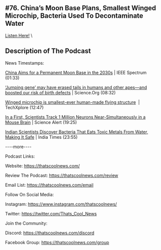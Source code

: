 #76. China’s Moon Base Plans, Smallest Winged Microchip, Bacteria Used To Decontaminate Water
---
[Listen Here!](https://thatscoolnews.podbean.com/e/76-china-s-moon-base-plans-smallest-winged-microchip-bacteria-used-to-decontaminate-water/) \
## Description of The Podcast
News Timestamps:
<p><a href='https://spectrum.ieee.org/china-aims-for-a-permanent-moon-base-in-the-2030s#toggle-gdpr'>China Aims for a Permanent Moon Base in the 2030s</a> | IEEE Spectrum (01:33)</p>

<p><a href='https://www.science.org/content/article/jumping-gene-may-have-erased-tails-humans-and-other-apes-and-boosted-our-risk-birth-defects'>‘Jumping gene’ may have erased tails in humans and other apes—and boosted our risk of birth defects</a> | Science.Org (08:32)</p>

<p><a href='https://techxplore.com/news/2021-09-winged-microchip-smallest-ever-human-made.html'>Winged microchip is smallest-ever human-made flying structure</a>  | TechXplore (12:47)</p>

<p><a href='https://www.sciencealert.com/scientists-can-now-keep-track-of-a-million-different-neurons-across-mouse-brains'>In a First, Scientists Track 1 Million Neurons Near-Simultaneously in a Mouse Brain</a> | Science Alert (19:25)</p>

<p><a href='https://www.indiatimes.com/technology/science-and-future/iit-bhu-549926.html'>Indian Scientists Discover Bacteria That Eats Toxic Metals From Water, Making It Safe</a> | India Times (23:55)</p>

<p>----more----</p>

Podcast Links:
<p style="text-align:left;">Website: <a href='https://thatscoolnews.com/'>https://thatscoolnews.com/</a></p>

<p style="text-align:left;">Review The Podcast: <a href='https://thatscoolnews.com/review/'>https://thatscoolnews.com/review</a></p>

<p style="text-align:left;">Email List: <a href='https://thatscoolnews.com/email/'>https://thatscoolnews.com/email</a></p>

Follow On Social Media:
<p style="text-align:left;">Instagram: <a href='https://www.instagram.com/thatscoolnews/'>https://www.instagram.com/thatscoolnews/ </a></p>

<p style="text-align:left;">Twitter: <a href='https://twitter.com/Thats_Cool_News'>https://twitter.com/Thats_Cool_News</a> </p>

Join the Community:
<p style="text-align:left;">Discord: <a href='https://thatscoolnews.com/discord'>https://thatscoolnews.com/discord</a></p>

<p style="text-align:left;">Facebook Group: <a href='https://thatscoolnews.com/group'>https://thatscoolnews.com/group</a></p>
